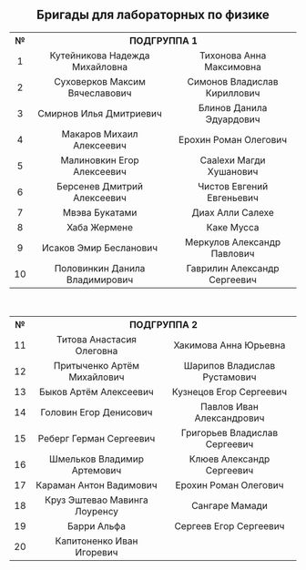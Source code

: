 <h2 align="center">Бригады для лабораторных по физике</h2>

<div align="center">

<table>
  <tr>
    <th align="center">№</th>
    <th align="center" colspan="2">ПОДГРУППА 1</th>
  </tr>
  <tr>
    <td align="center">1</td>
    <td align="center">Кутейникова Надежда Михайловна</td>
    <td align="center">Тихонова Анна Максимовна</td>
  </tr>
  <tr>
    <td align="center">2</td>
    <td align="center">Суховерков Максим Вячеславович</td>
    <td align="center">Симонов Владислав Кириллович</td>
  </tr>
  <tr>
    <td align="center">3</td>
    <td align="center">Смирнов Илья Дмитриевич</td>
    <td align="center">Блинов Данила Эдуардович</td>
  </tr>
  <tr>
    <td align="center">4</td>
    <td align="center">Макаров Михаил Алексеевич</td>
    <td align="center">Ерохин Роман Олегович</td>
  </tr>
  <tr>
    <td align="center">5</td>
    <td align="center">Малиновкин Егор Алексеевич</td>
    <td align="center">Саaleхи Магди Хушанович</td>
  </tr>
  <tr>
    <td align="center">6</td>
    <td align="center">Берсенев Дмитрий Алексеевич</td>
    <td align="center">Чистов Евгений Евгеньевич</td>
  </tr>
  <tr>
    <td align="center">7</td>
    <td align="center">Мвэва Букатами</td>
    <td align="center">Диах Алли Салехе</td>
  </tr>
  <tr>
    <td align="center">8</td>
    <td align="center">Хаба Жермене</td>
    <td align="center">Каке Мусса</td>
  </tr>
  <tr>
    <td align="center">9</td>
    <td align="center">Исаков Эмир Бесланович</td>
    <td align="center">Меркулов Александр Павлович</td>
  </tr>
  <tr>
    <td align="center">10</td>
    <td align="center">Половинкин Данила Владимирович</td>
    <td align="center">Гаврилин Александр Сергеевич</td>
  </tr>
</table>

<br>

<table>
  <tr>
    <th align="center">№</th>
    <th align="center" colspan="2">ПОДГРУППА 2</th>
  </tr>
  <tr>
    <td align="center">11</td>
    <td align="center">Титова Анастасия Олеговна</td>
    <td align="center">Хакимова Анна Юрьевна</td>
  </tr>
  <tr>
    <td align="center">12</td>
    <td align="center">Притыченко Артём Михайлович</td>
    <td align="center">Шарипов Владислав Рустамович</td>
  </tr>
  <tr>
    <td align="center">13</td>
    <td align="center">Быков Артём Алексеевич</td>
    <td align="center">Кузнецов Егор Сергеевич</td>
  </tr>
  <tr>
    <td align="center">14</td>
    <td align="center">Головин Егор Денисович</td>
    <td align="center">Павлов Иван Александрович</td>
  </tr>
  <tr>
    <td align="center">15</td>
    <td align="center">Реберг Герман Сергеевич</td>
    <td align="center">Григорьев Владислав Сергеевич</td>
  </tr>
  <tr>
    <td align="center">16</td>
    <td align="center">Шмельков Владимир Артемович</td>
    <td align="center">Клюев Александр Сергеевич</td>
  </tr>
  <tr>
    <td align="center">17</td>
    <td align="center">Караман Антон Вадимович</td>
    <td align="center">Ерохин Роман Олегович</td>
  </tr>
  <tr>
    <td align="center">18</td>
    <td align="center">Круз Эштевао Мавинга Лоуренсу</td>
    <td align="center">Сангаре Мамади</td>
  </tr>
  <tr>
    <td align="center">19</td>
    <td align="center">Барри Альфа</td>
    <td align="center">Сергеев Егор Сергеевич</td>
  </tr>
  <tr>
    <td align="center">20</td>
    <td align="center">Капитоненко Иван Игоревич</td>
    <td align="center">&nbsp;</td>
  </tr>
</table>

</div>
